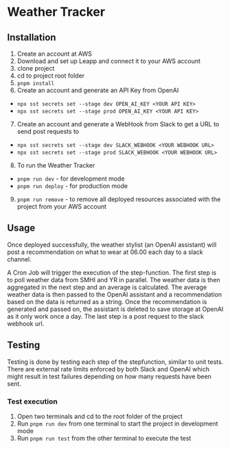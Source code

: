 # Weather Tracker

## Installation

1. Create an account at AWS
2. Download and set up Leapp and connect it to your AWS account
3. clone project
4. cd to project root folder
5. `pnpm install`
6. Create an account and generate an API Key from OpenAI
  - `npx sst secrets set --stage dev OPEN_AI_KEY <YOUR API KEY>`
  - `npx sst secrets set --stage prod OPEN_AI_KEY <YOUR API KEY>`
7. Create an account and generate a WebHook from Slack to get a URL to send post requests to 
  - `npx sst secrets set --stage dev SLACK_WEBHOOK <YOUR WEBHOOK URL>`
  - `npx sst secrets set --stage prod SLACK_WEBHOOK <YOUR WEBHOOK URL>`
8. To run the Weather Tracker
  - `pnpm run dev` - for development mode
  - `pnpm run deploy` - for production mode
9. `pnpm run remove` - to remove all deployed resources associated with the project from your AWS account

## Usage

Once deployed successfully, the weather stylist (an OpenAI assistant) will post a recommendation on what to wear at 06.00 each day to a slack channel. 

A Cron Job will trigger the execution of the step-function. The first step is to poll weather data from SMHI and YR in parallel. The weather data is then aggregated in the next step and an average is calculated. The average weather data is then passed to the OpenAI assistant and a recommendation based on the data is returned as a string. Once the recommendation is generated and passed on, the assistant is deleted to save storage at OpenAI as it only work once a day. The last step is a post request to the slack webhook url.

## Testing

Testing is done by testing each step of the stepfunction, similar to unit tests. There are external rate limits enforced by both Slack and OpenAI which might result in test failures depending on how many requests have been sent. 

### Test execution

1. Open two terminals and cd to the root folder of the project
2. Run `pnpm run dev` from one terminal to start the project in development mode
3. Run `pnpm run test` from the other terminal to execute the test

